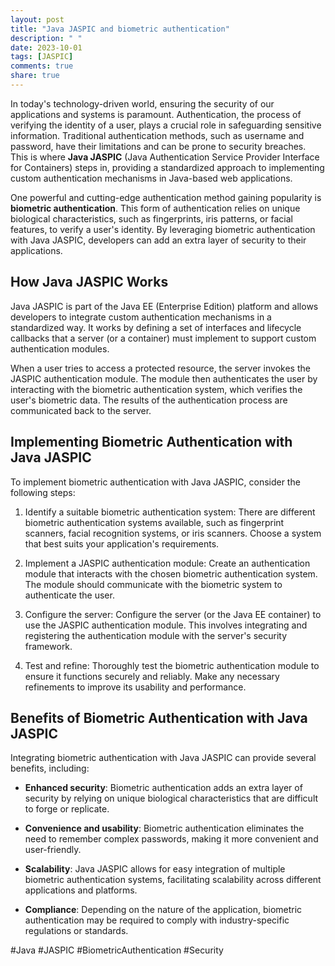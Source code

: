 ```yaml
---
layout: post
title: "Java JASPIC and biometric authentication"
description: " "
date: 2023-10-01
tags: [JASPIC]
comments: true
share: true
---
```


In today's technology-driven world, ensuring the security of our applications and systems is paramount. Authentication, the process of verifying the identity of a user, plays a crucial role in safeguarding sensitive information. Traditional authentication methods, such as username and password, have their limitations and can be prone to security breaches. This is where **Java JASPIC** (Java Authentication Service Provider Interface for Containers) steps in, providing a standardized approach to implementing custom authentication mechanisms in Java-based web applications.

One powerful and cutting-edge authentication method gaining popularity is **biometric authentication**. This form of authentication relies on unique biological characteristics, such as fingerprints, iris patterns, or facial features, to verify a user's identity. By leveraging biometric authentication with Java JASPIC, developers can add an extra layer of security to their applications.

## How Java JASPIC Works

Java JASPIC is part of the Java EE (Enterprise Edition) platform and allows developers to integrate custom authentication mechanisms in a standardized way. It works by defining a set of interfaces and lifecycle callbacks that a server (or a container) must implement to support custom authentication modules.

When a user tries to access a protected resource, the server invokes the JASPIC authentication module. The module then authenticates the user by interacting with the biometric authentication system, which verifies the user's biometric data. The results of the authentication process are communicated back to the server.

## Implementing Biometric Authentication with Java JASPIC

To implement biometric authentication with Java JASPIC, consider the following steps:

1. Identify a suitable biometric authentication system: There are different biometric authentication systems available, such as fingerprint scanners, facial recognition systems, or iris scanners. Choose a system that best suits your application's requirements.

2. Implement a JASPIC authentication module: Create an authentication module that interacts with the chosen biometric authentication system. The module should communicate with the biometric system to authenticate the user.

3. Configure the server: Configure the server (or the Java EE container) to use the JASPIC authentication module. This involves integrating and registering the authentication module with the server's security framework.

4. Test and refine: Thoroughly test the biometric authentication module to ensure it functions securely and reliably. Make any necessary refinements to improve its usability and performance.

## Benefits of Biometric Authentication with Java JASPIC

Integrating biometric authentication with Java JASPIC can provide several benefits, including:

- **Enhanced security**: Biometric authentication adds an extra layer of security by relying on unique biological characteristics that are difficult to forge or replicate.

- **Convenience and usability**: Biometric authentication eliminates the need to remember complex passwords, making it more convenient and user-friendly.

- **Scalability**: Java JASPIC allows for easy integration of multiple biometric authentication systems, facilitating scalability across different applications and platforms.

- **Compliance**: Depending on the nature of the application, biometric authentication may be required to comply with industry-specific regulations or standards.

#Java #JASPIC #BiometricAuthentication #Security